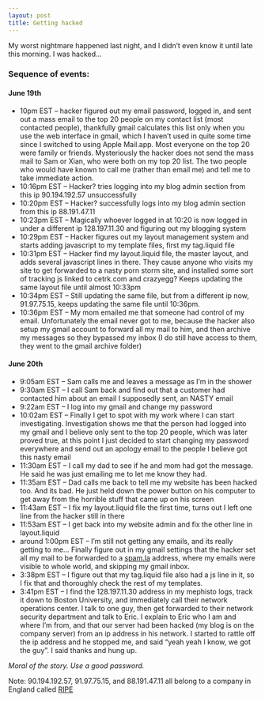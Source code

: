 ```yaml
---
layout: post
title: Getting hacked
---
```


My worst nightmare happened last night, and I didn’t even know it until
late this morning. I was hacked…

### Sequence of events:

#### June 19th

-   10pm <span class="caps"><span class="caps">EST</span></span> –
    hacker figured out my email password, logged in, and sent out a mass
    email to the top 20 people on my contact list (most contacted
    people), thankfully gmail calculates this list only when you use the
    web interface in gmail, which I haven’t used in quite some time
    since I switched to using Apple Mail.app. Most everyone on the top
    20 were family or friends. Mysteriously the hacker does not send the
    mass mail to Sam or Xian, who were both on my top 20 list. The two
    people who would have known to call me (rather than email me) and
    tell me to take immediate action.
-   10:16pm <span class="caps"><span class="caps">EST</span></span> –
    Hacker? tries logging into my blog admin section from this ip
    90.194.192.57 unsuccessfully
-   10:20pm <span class="caps"><span class="caps">EST</span></span> –
    Hacker? successfully logs into my blog admin section from this ip
    88.191.47.11
-   10:23pm <span class="caps"><span class="caps">EST</span></span> –
    Magically whoever logged in at 10:20 is now logged in under a
    different ip 128.197.11.30 and figuring out my blogging system
-   10:29pm <span class="caps"><span class="caps">EST</span></span> –
    Hacker figures out my layout management system and starts adding
    javascript to my template files, first my tag.liquid file
-   10:31pm <span class="caps"><span class="caps">EST</span></span> –
    Hacker find my layout.liquid file, the master layout, and adds
    several javascript lines in there. They cause anyone who visits my
    site to get forwarded to a nasty porn storm site, and installed some
    sort of tracking js linked to cetrk.com and crazyegg? Keeps updating
    the same layout file until almost 10:33pm
-   10:34pm <span class="caps"><span class="caps">EST</span></span> –
    Still updating the same file, but from a different ip now,
    91.97.75.15, keeps updating the same file until 10:36pm.
-   10:36pm <span class="caps"><span class="caps">EST</span></span> – My
    mom emailed me that someone had control of my email. Unfortunately
    the email never got to me, because the hacker also setup my gmail
    account to forward all my mail to him, and then archive my messages
    so they bypassed my inbox (I do still have access to them, they went
    to the gmail archive folder)

#### June 20th

-   9:05am <span class="caps"><span class="caps">EST</span></span> – Sam
    calls me and leaves a message as I’m in the shower
-   9:30am <span class="caps"><span class="caps">EST</span></span> – I
    call Sam back and find out that a customer had contacted him about
    an email I supposedly sent, an <span class="caps"><span
    class="caps">NASTY</span></span> email
-   9:22am <span class="caps"><span class="caps">EST</span></span> – I
    log into my gmail and change my password
-   10:02am <span class="caps"><span class="caps">EST</span></span> –
    Finally I get to spot with my work where I can start investigating.
    Investigation shows me that the person had logged into my gmail and
    I believe only sent to the top 20 people, which was later proved
    true, at this point I just decided to start changing my password
    everywhere and send out an apology email to the people I believe got
    this nasty email
-   11:30am <span class="caps"><span class="caps">EST</span></span> – I
    call my dad to see if he and mom had got the message. He said he was
    just emailing me to let me know they had.
-   11:35am <span class="caps"><span class="caps">EST</span></span> –
    Dad calls me back to tell me my website has been hacked too. And
    its bad. He just held down the power button on his computer to get
    away from the horrible stuff that came up on his screen
-   11:43am <span class="caps"><span class="caps">EST</span></span> – I
    fix my layout.liquid file the first time, turns out I left one line
    from the hacker still in there
-   11:53am <span class="caps"><span class="caps">EST</span></span> – I
    get back into my website admin and fix the other line in
    layout.liquid
-   around 1:00pm <span class="caps"><span
    class="caps">EST</span></span> – I’m still not getting any emails,
    and its really getting to me… Finally figure out in my gmail
    settings that the hacker set all my mail to be forwarded to a
    [spam.la](http://spam.la) address, where my emails were visible to
    whole world, and skipping my gmail inbox.
-   3:38pm <span class="caps"><span class="caps">EST</span></span> – I
    figure out that my tag.liquid file also had a js line in it, so I
    fix that and thoroughly check the rest of my templates.
-   3:41pm <span class="caps"><span class="caps">EST</span></span> – I
    find the 128.197.11.30 address in my mephisto logs, track it down to
    Boston University, and immediately call their network
    operations center. I talk to one guy, then get forwarded to their
    network security department and talk to Eric. I explain to Eric who
    I am and where I’m from, and that our server had been hacked (my
    blog is on the company server) from an ip address in his network. I
    started to rattle off the ip address and he stopped me, and said
    “yeah yeah I know, we got the guy”. I said thanks and hung up.

*Moral of the story. Use a good password.*

Note: 90.194.192.57, 91.97.75.15, and 88.191.47.11 all belong to a
company in England called [<span class="caps"><span
class="caps">RIPE</span></span>](http://ripe.net/)
